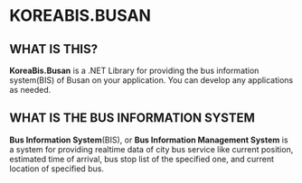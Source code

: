 # KOREABIS.BUSAN

## WHAT IS THIS?
**KoreaBis.Busan** is a .NET Library for providing the bus information system(BIS) of
Busan on your application. You can develop any applications as needed. 

## WHAT IS THE BUS INFORMATION SYSTEM
**Bus Information System**(BIS), or **Bus Information Management System** is a system 
for providing realtime data of city bus service like current position, estimated time 
of arrival, bus stop list of the specified one, and current location of specified bus.



